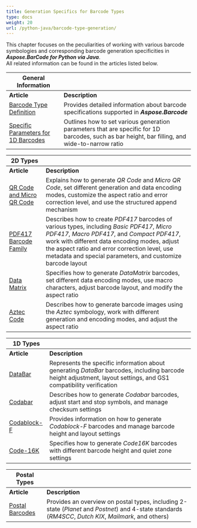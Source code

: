 ```yaml
---
title: Generation Specifics for Barcode Types
type: docs
weight: 20
url: /python-java/barcode-type-generation/
---
```

This chapter focuses on the peculiarities of working with various barcode symbologies and corresponding barcode generation specificities in ***Aspose.BarCode for Python via Java***.  
All related information can be found in the articles listed below.
  
|General Information| |   
|---|---|
|**Article**|**Description**|
|[Barcode Type Definition](/barcode/python-java/managing-barcode-types/)|Provides detailed information about barcode specifications supported in ***Aspose.Barcode***|
|[Specific Parameters for 1D Barcodes](/barcode/python-java/generate-1d-barcodes/)|Outlines how to set various generation parameters that are specific for 1D barcodes, such as bar height, bar filling, and wide-to-narrow ratio|

      
|2D Types| |   
|---|---|
|**Article**|**Description**|
|[QR Code and Micro QR Code](/barcode/python-java/generate-qr-code/)|Explains how to generate *QR Code* and *Micro QR Code*, set different generation and data encoding modes, customize the aspect ratio and error correction level, and use the structured append mechanism|
|[PDF417 Barcode Family](/barcode/python-java/generate-pdf417/)|Describes how to create *PDF417* barcodes of various types, including *Basic PDF417*, *Micro PDF417*, *Macro PDF417*, and *Compact PDF417*, work with different data encoding modes, adjust the aspect ratio and error correction level, use metadata and special parameters, and customize barcode layout|
|[Data Matrix](/barcode/python-java/generate-datamatrix/)|Specifies how to generate *DataMatrix* barcodes, set different data encoding modes, use macro characters, adjust barcode layout, and modify the aspect ratio|
|[Aztec Code](/barcode/python-java/generate-aztec-code/)|Describes how to generate barcode images using the *Aztec* symbology, work with different generation and encoding modes, and adjust the aspect ratio|
  

|1D Types| |
|---|---|
|**Article**|**Description**|  
|[DataBar](/barcode/python-java/generate-databar/)|Represents the specific information about generating *DataBar* barcodes, including barcode height adjustment, layout settings, and GS1 compatibility verification|
|[Codabar](/barcode/python-java/generate-codabar/)|Describes how to generate *Codabar* barcodes, adjust start and stop symbols, and manage checksum settings|
|[Codablock-F](/barcode/python-java/generate-codablockf/)|Provides information on how to generate *Codablock-F* barcodes and manage barcode height and layout settings|
|[Code-16K](/barcode/python-java/generate-code16k/)|Specifies how to generate *Code16K* barcodes with different barcode height and quiet zone settings|
  

|Postal Types| |
|---|---|
|**Article**|**Description**|  
|[Postal Barcodes](/barcode/python-java/generate-postal-barcodes/)|Provides an overview on postal types, including 2-state (*Planet* and *Postnet*) and 4-state standards (*RM4SCC*, *Dutch KIX*, *Mailmark*, and others)|
  